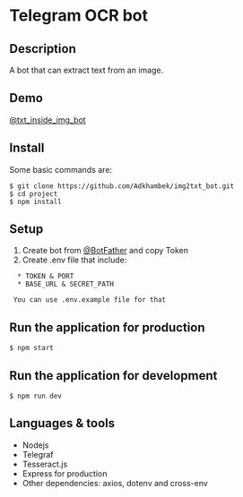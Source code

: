 # Telegram OCR bot

## Description

A bot that can extract text from an image.

## Demo

[@txt_inside_img_bot](https://t.me/txt_inside_img_bot)

## Install

Some basic commands are:

```
$ git clone https://github.com/Adkhambek/img2txt_bot.git
$ cd project
$ npm install
```

## Setup

1. Create bot from [@BotFather](https://t.me/BotFather) and copy Token
2. Create .env file that include:

```
  * TOKEN & PORT
  * BASE_URL & SECRET_PATH

 You can use .env.example file for that
```

## Run the application for production

```
$ npm start
```

## Run the application for development

```
$ npm run dev
```

## Languages & tools

-   Nodejs
-   Telegraf
-   Tesseract.js
-   Express for production
-   Other dependencies: axios, dotenv and cross-env
